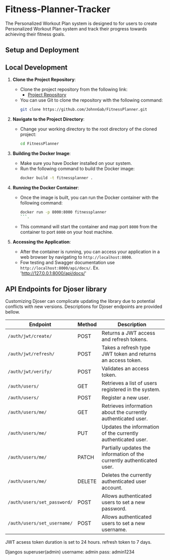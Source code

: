 # Fitness-Planner-Tracker

The Personalized Workout Plan system is designed to for users to create Personalized Workout Plan system and track their progress towards achieving their fitness goals. 

## Setup and Deployment

## Local Development

1. **Clone the Project Repository**:
    - Clone the project repository from the following link:
        - [Project Repository](https://github.com/JohnnGab/FitnessPlanner.git)
    - You can use Git to clone the repository with the following command:
        ```bash
        git clone https://github.com/JohnnGab/FitnessPlanner.git
        ```

2. **Navigate to the Project Directory**:
    - Change your working directory to the root directory of the cloned project:
        ```bash
        cd FitnessPlanner
        ```

3. **Building the Docker Image**:
    - Make sure you have Docker installed on your system.
    - Run the following command to build the Docker image:
        ```bash
        docker build -t fitnessplanner .
        ```

4. **Running the Docker Container**:
    - Once the image is built, you can run the Docker container with the following command:
        ```bash
        docker run -p 8000:8000 fitnessplanner
        ```.
    - This command will start the container and map port `8000` from the container to port `8000` on your host machine.

5. **Accessing the Application**:
    - After the container is running, you can access your application in a web browser by navigating to `http://localhost:8000`.
    - Fow testing and Swagger documentation use `http://localhost:8000/api/docs/`. Ex. 'http://127.0.0.1:8000/api/docs/' 

## API Endpoints for Djoser library

Customizing Djoser can complicate updating the library due to potential conflicts with new versions. Descriptions for Djoser endpoints are provided bellow. 

| Endpoint                   | Method | Description                                                          |
|----------------------------|--------|----------------------------------------------------------------------|
| `/auth/jwt/create/`        | POST   | Returns a JWT access and refresh tokens.                             |
| `/auth/jwt/refresh/`       | POST   | Takes a refresh type JWT token and returns an access token.         |
| `/auth/jwt/verify/`        | POST   | Validates an access token.                                           |
| `/auth/users/`             | GET    | Retrieves a list of users registered in the system.                 |
| `/auth/users/`             | POST   | Register a new user.                                                 |
| `/auth/users/me/`          | GET    | Retrieves information about the currently authenticated user.       |
| `/auth/users/me/`          | PUT    | Updates the information of the currently authenticated user.        |
| `/auth/users/me/`          | PATCH  | Partially updates the information of the currently authenticated user. |
| `/auth/users/me/`          | DELETE | Deletes the currently authenticated user account.                    |
| `/auth/users/set_password/`| POST   | Allows authenticated users to set a new password.                    |
| `/auth/users/set_username/`| POST   | Allows authenticated users to set a new username.                    |


JWT acsess token duration is set to 24 hours. refresh token to 7 days.

Djangos superuser(admin)
username: admin
pass: admin1234  

